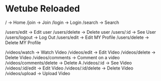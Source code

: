 # Wetube Reloaded

/ -> Home
/join -> Join
/login -> Login
/search -> Search

/users/edit -> Edit user
/users/delete -> Delete user
/users/:id -> See User
/users/logout -> Log Out
/users/edit -> Edit MY Profile
/users/delete -> Delete MY Profile

/videos/watch -> Watch Video
/videos/edit -> Edit Video
/videos/delete -> Delete Video
/videos/comments -> Comment on a video
/videos/comments/delete -> Delete A
/videos/:id -> See Video
/videos/:id/edit -> Edit Video
/videos/:id/delete -> Delete Video
/videos/upload -> Upload Video